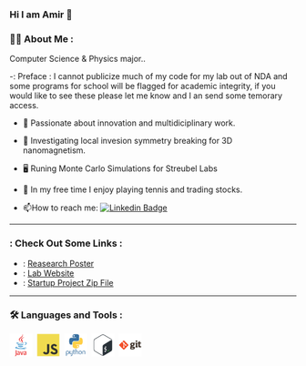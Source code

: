 ### Hi I am Amir 👋

### :man_technologist: About Me :


Computer Science & Physics major.. 

-: Preface : I cannot publicize much of my code for my lab out of NDA and some programs for school will be flagged for academic integrity, if you would like to see these please let me know and I an send some temorary access. 

- :telescope: Passionate about innovation and multidiciplinary work. 

- :magnet: Investigating local invesion symmetry breaking for 3D nanomagnetism.

- :desktop_computer: Runing Monte Carlo Simulations for Streubel Labs  

- :tennis: In my free time I enjoy playing tennis and trading stocks.

- :mailbox:How to reach me: [![Linkedin Badge](https://img.shields.io/badge/-amirtarkian-blue?style=flat&logo=Linkedin&logoColor=white)](www.linkedin.com/in/amirtarkian)

---
### : Check Out Some Links : 
- : [Reasearch Poster](https://drive.google.com/file/d/12Xdgn_9QZMOtdBU9ecHKXN6i3ZyBFoBm/view?usp=sharing)
- : [Lab Website](https://streubel.unl.edu)
- : [Startup Project Zip File](https://drive.google.com/file/d/1K8XBISRSitqh1_TCQznL-mVFXSgQoKU_/view?usp=sharing)

---

### :hammer_and_wrench: Languages and Tools :

<div>
  <img src="https://github.com/devicons/devicon/blob/master/icons/java/java-original-wordmark.svg" title="Java" alt="Java" width="40" height="40"/>&nbsp;
  <img src="https://github.com/devicons/devicon/blob/master/icons/javascript/javascript-original.svg" title="JavaScript" alt="JavaScript" width="40" height="40"/>&nbsp;
  <img src="https://raw.githubusercontent.com/devicons/devicon/1119b9f84c0290e0f0b38982099a2bd027a48bf1/icons/python/python-original-wordmark.svg" title="Python" alt="Python" width="40" height="40"/>&nbsp;
  <img src="https://raw.githubusercontent.com/devicons/devicon/1119b9f84c0290e0f0b38982099a2bd027a48bf1/icons/bash/bash-original.svg" title="Bash" alt="Bash" width="40" height="40"/>&nbsp;
  <img src="https://github.com/devicons/devicon/blob/master/icons/git/git-original-wordmark.svg" title="Git" **alt="Git" width="40" height="40"/>
</div>

<!--
**amirtarkian/amirtarkian** is a ✨ _special_ ✨ repository because its `README.md` (this file) appears on your GitHub profile.

Here are some ideas to get you started:

- 🔭 I’m currently working on ...
- 🌱 I’m currently learning ...
- 👯 I’m looking to collaborate on ...
- 🤔 I’m looking for help with ...
- 💬 Ask me about ...
- 📫 How to reach me: ...
- 😄 Pronouns: ...
- ⚡ Fun fact: ...
-->
